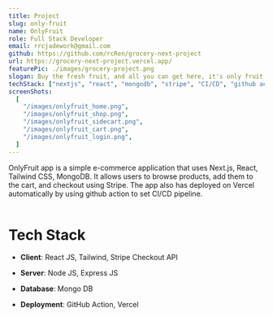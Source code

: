```yaml
---
title: Project
slug: only-fruit
name: OnlyFruit
role: Full Stack Developer
email: rrcjadework@gmail.com
github: https://github.com/rcRen/grocery-next-project
url: https://grocery-next-project.vercel.app/
featurePic: ./images/grocery-project.png
slogan: Buy the fresh fruit, and all you can get here, it's only fruit.
techStack: ["nextjs", "react", "mongodb", "stripe", "CI/CD", "github action"]
screenShots:
  [
    "/images/onlyfruit_home.png",
    "/images/onlyfruit_shop.png",
    "/images/onlyfruit_sidecart.png",
    "/images/onlyfruit_cart.png",
    "/images/onlyfruit_login.png",
  ]
---
```


OnlyFruit app is a simple e-commerce application that uses Next.js, React, Tailwind CSS, MongoDB. It allows users to browse products, add them to the cart, and checkout using Stripe. The app also has deployed on Vercel automatically by using github action to set CI/CD pipeline.
<br>
<br>

# Tech Stack

- **Client**: React JS, Tailwind, Stripe Checkout API

- **Server**: Node JS, Express JS

- **Database**: Mongo DB

- **Deployment**: GitHub Action, Vercel
  <br><br>
